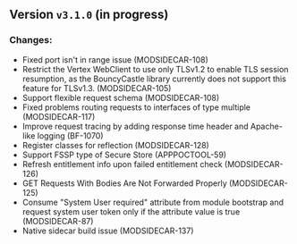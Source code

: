 ## Version `v3.1.0` (in progress)
### Changes:
* Fixed port isn't in range issue (MODSIDECAR-108)
* Restrict the Vertex WebClient to use only TLSv1.2 to enable TLS session resumption, as the BouncyCastle library currently does not support this feature for TLSv1.3. (MODSIDECAR-105)
* Support flexible request schema (MODSIDECAR-108)
* Fixed problems routing requests to interfaces of type multiple (MODSIDECAR-117)
* Improve request tracing by adding response time header and Apache-like logging (BF-1070)
* Register classes for reflection (MODSIDECAR-128)
* Support FSSP type of Secure Store (APPPOCTOOL-59)
* Refresh entitlement info upon failed entitlement check (MODSIDECAR-126)
* GET Requests With Bodies Are Not Forwarded Properly (MODSIDECAR-125)
* Consume "System User required" attribute from module bootstrap and request system user token only if the attribute value is true (MODSIDECAR-87)
* Native sidecar build issue (MODSIDECAR-137)
